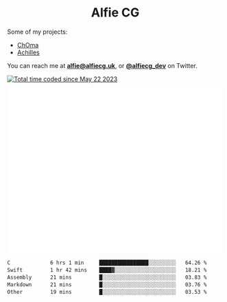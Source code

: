 <h1 align="center">Alfie CG</h1>

Some of my projects:
* [ChOma](https://github.com/opa334/ChOma)
* [Achilles](https://github.com/alfiecg24/Achilles)

You can reach me at **alfie@alfiecg.uk**, or **[@alfiecg_dev](https://twitter.com/alfiecg_dev)** on Twitter.

<a href="https://wakatime.com/@61592169-b9cf-4af8-b6fa-8ac7d4369b01"><img src="https://wakatime.com/badge/user/61592169-b9cf-4af8-b6fa-8ac7d4369b01.svg" alt="Total time coded since May 22 2023" /></a>


<img align="center" src="/github-metrics.svg" alt="Metrics" width="500">

 <!--[![GitHub Streak](https://streak-stats.demolab.com/?user=alfiecg24)](https://git.io/streak-stats)-->

<!--START_SECTION:waka-->

```txt
C             6 hrs 1 min     ████████████████░░░░░░░░░   64.26 %
Swift         1 hr 42 mins    ████▓░░░░░░░░░░░░░░░░░░░░   18.21 %
Assembly      21 mins         █░░░░░░░░░░░░░░░░░░░░░░░░   03.83 %
Markdown      21 mins         █░░░░░░░░░░░░░░░░░░░░░░░░   03.76 %
Other         19 mins         █░░░░░░░░░░░░░░░░░░░░░░░░   03.53 %
```

<!--END_SECTION:waka-->
